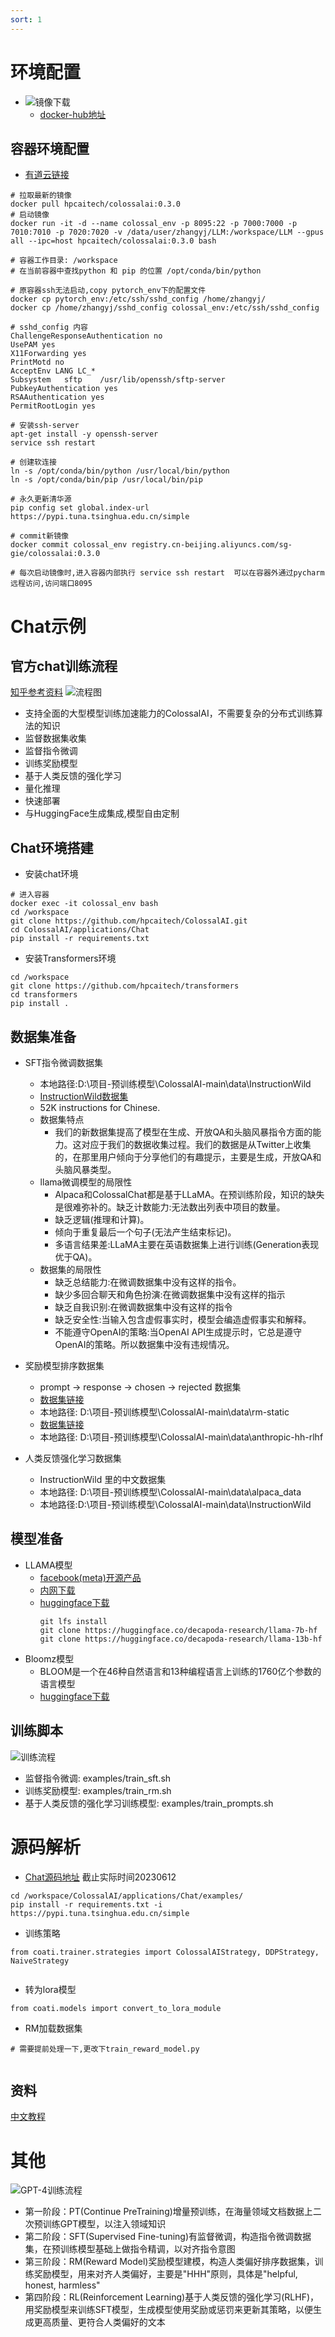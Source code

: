 ```yaml
---
sort: 1
---
```

# 环境配置

* ![镜像下载](https://note.youdao.com/yws/api/personal/file/WEB386ef86df22f59c31dd7847ea71e8c79?method=download&shareKey=0a1ccc7142b789db2d98ca350aa84568)
    * [docker-hub地址](https://hub.docker.com/r/hpcaitech/colossalai)
    
## 容器环境配置
* [有道云链接](https://note.youdao.com/s/SyuVJga)
```
# 拉取最新的镜像
docker pull hpcaitech/colossalai:0.3.0  
# 启动镜像
docker run -it -d --name colossal_env -p 8095:22 -p 7000:7000 -p 7010:7010 -p 7020:7020 -v /data/user/zhangyj/LLM:/workspace/LLM --gpus all --ipc=host hpcaitech/colossalai:0.3.0 bash

# 容器工作目录: /workspace
# 在当前容器中查找python 和 pip 的位置 /opt/conda/bin/python

# 原容器ssh无法启动,copy pytorch_env下的配置文件
docker cp pytorch_env:/etc/ssh/sshd_config /home/zhangyj/
docker cp /home/zhangyj/sshd_config colossal_env:/etc/ssh/sshd_config

# sshd_config 内容
ChallengeResponseAuthentication no
UsePAM yes
X11Forwarding yes
PrintMotd no
AcceptEnv LANG LC_*
Subsystem	sftp	/usr/lib/openssh/sftp-server
PubkeyAuthentication yes
RSAAuthentication yes
PermitRootLogin yes

# 安装ssh-server
apt-get install -y openssh-server
service ssh restart

# 创建软连接
ln -s /opt/conda/bin/python /usr/local/bin/python
ln -s /opt/conda/bin/pip /usr/local/bin/pip

# 永久更新清华源
pip config set global.index-url https://pypi.tuna.tsinghua.edu.cn/simple

# commit新镜像
docker commit colossal_env registry.cn-beijing.aliyuncs.com/sg-gie/colossalai:0.3.0

# 每次启动镜像时,进入容器内部执行 service ssh restart  可以在容器外通过pycharm 远程访问,访问端口8095
```

# Chat示例
## 官方chat训练流程
[知乎参考资料](https://www.zhihu.com/tardis/zm/art/618048558?source_id=1005)
![流程图](https://raw.githubusercontent.com/hpcaitech/public_assets/main/applications/chatgpt/chatgpt.png) 
*  支持全面的大型模型训练加速能力的ColossalAI，不需要复杂的分布式训练算法的知识
*  监督数据集收集
*  监督指令微调
*  训练奖励模型
*  基于人类反馈的强化学习
*  量化推理
*  快速部署
*  与HuggingFace生成集成,模型自由定制
## Chat环境搭建
* 安装chat环境
```
# 进入容器
docker exec -it colossal_env bash
cd /workspace
git clone https://github.com/hpcaitech/ColossalAI.git
cd ColossalAI/applications/Chat
pip install -r requirements.txt 
```
* 安装Transformers环境
```
cd /workspace
git clone https://github.com/hpcaitech/transformers
cd transformers
pip install .
```
## 数据集准备
* SFT指令微调数据集
    * 本地路径:D:\项目-预训练模型\ColossalAI-main\data\InstructionWild 
    * [InstructionWild数据集](https://github.com/XueFuzhao/InstructionWild/tree/main)
    * 52K instructions for Chinese.
    * 数据集特点
        * 我们的新数据集提高了模型在生成、开放QA和头脑风暴指令方面的能力。这对应于我们的数据收集过程。我们的数据是从Twitter上收集的，在那里用户倾向于分享他们的有趣提示，主要是生成，开放QA和头脑风暴类型。
    * llama微调模型的局限性
        * Alpaca和ColossalChat都是基于LLaMA。在预训练阶段，知识的缺失是很难弥补的。缺乏计数能力:无法数出列表中项目的数量。
        * 缺乏逻辑(推理和计算)。
        * 倾向于重复最后一个句子(无法产生结束标记)。
        * 多语言结果差:LLaMA主要在英语数据集上进行训练(Generation表现优于QA)。
    * 数据集的局限性
        * 缺乏总结能力:在微调数据集中没有这样的指令。
        * 缺少多回合聊天和角色扮演:在微调数据集中没有这样的指示
        * 缺乏自我识别:在微调数据集中没有这样的指令
        * 缺乏安全性:当输入包含虚假事实时，模型会编造虚假事实和解释。
        * 不能遵守OpenAI的策略:当OpenAI API生成提示时，它总是遵守OpenAI的策略。所以数据集中没有违规情况。
* 奖励模型排序数据集
     * prompt -> response -> chosen -> rejected  数据集
     * [数据集链接](https://huggingface.co/datasets/Dahoas/rm-static)
     * 本地路径: D:\项目-预训练模型\ColossalAI-main\data\rm-static
     * [数据集链接](https://huggingface.co/datasets/Anthropic/hh-rlhf/tree/refs%2Fconvert%2Fparquet)
     * 本地路径: D:\项目-预训练模型\ColossalAI-main\data\anthropic-hh-rlhf

* 人类反馈强化学习数据集
    * InstructionWild 里的中文数据集
    * 本地路径: D:\项目-预训练模型\ColossalAI-main\data\alpaca_data
    * 本地路径:D:\项目-预训练模型\ColossalAI-main\data\InstructionWild 

## 模型准备
* LLAMA模型 
    *  [facebook(meta)开源产品](https://ipfs.io/ipfs/Qmb9y5GCkTG7ZzbBWMu2BXwMkzyCKcUjtEKPpgdZ7GEFKm/)
    *  [内网下载](https://www.123pan.com/s/Su8ZVv-g97q3.html)
    *  [huggingface下载](https://huggingface.co/decapoda-research)
        ```
        git lfs install
        git clone https://huggingface.co/decapoda-research/llama-7b-hf
        git clone https://huggingface.co/decapoda-research/llama-13b-hf
        ```  
* Bloomz模型
    * BLOOM是一个在46种自然语言和13种编程语言上训练的1760亿个参数的语言模型
    * [huggingface下载](https://huggingface.co/bigscience/bloomz-7b1-mt)
## 训练脚本
![训练流程](https://raw.githubusercontent.com/hpcaitech/public_assets/main/applications/chat/stage-3.jpeg)
* 监督指令微调: examples/train_sft.sh
* 训练奖励模型: examples/train_rm.sh
* 基于人类反馈的强化学习训练模型: examples/train_prompts.sh



# 源码解析
* [Chat源码地址](https://github.com/hpcaitech/ColossalAI/tree/main/applications/Chat) 截止实际时间20230612

```
cd /workspace/ColossalAI/applications/Chat/examples/
pip install -r requirements.txt -i https://pypi.tuna.tsinghua.edu.cn/simple
```
* 训练策略
```
from coati.trainer.strategies import ColossalAIStrategy, DDPStrategy, NaiveStrategy


```
* 转为lora模型
```
from coati.models import convert_to_lora_module

```
* RM加载数据集
```
# 需要提前处理一下,更改下train_reward_model.py


```

## 资料
[中文教程](https://colossalai.org/zh-Hans/docs/get_started/installation/)



# 其他

![GPT-4训练流程](https://github.com/shibing624/MedicalGPT/raw/main/docs/GPT_Training.jpg)
* 第一阶段：PT(Continue PreTraining)增量预训练，在海量领域文档数据上二次预训练GPT模型，以注入领域知识
* 第二阶段：SFT(Supervised Fine-tuning)有监督微调，构造指令微调数据集，在预训练模型基础上做指令精调，以对齐指令意图
* 第三阶段：RM(Reward Model)奖励模型建模，构造人类偏好排序数据集，训练奖励模型，用来对齐人类偏好，主要是"HHH"原则，具体是"helpful, honest, harmless"
* 第四阶段：RL(Reinforcement Learning)基于人类反馈的强化学习(RLHF)，用奖励模型来训练SFT模型，生成模型使用奖励或惩罚来更新其策略，以便生成更高质量、更符合人类偏好的文本
